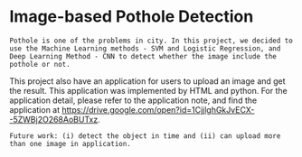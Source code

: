 # Image-based Pothole Detection
	Pothole is one of the problems in city. In this project, we decided to use the Machine Learning methods - SVM and Logistic Regression, and Deep Learning Method - CNN to detect whether the image include the pothole or not. 
	
  This project also have an application for users to upload an image and get the result. This application was implemented by HTML and python. For the application detail, please refer to the application note, and find the application at https://drive.google.com/open?id=1CjjlghGkJvECX--5ZWBj2O268AoBUTxz.
	
	Future work: (i) detect the object in time and (ii) can upload more than one image in application.
